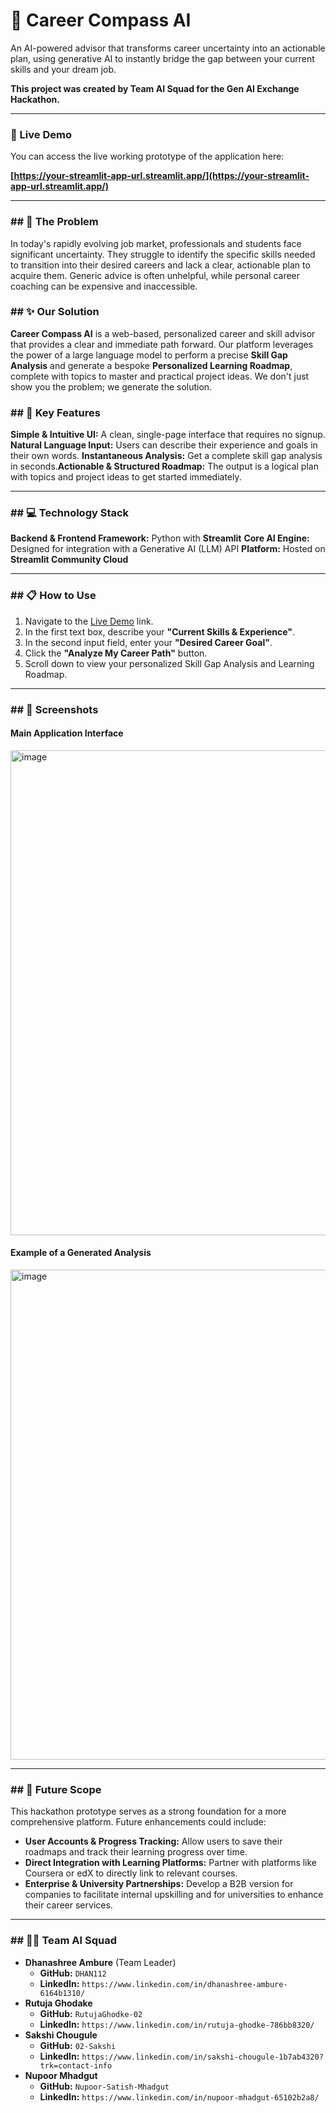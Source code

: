 # 🧭 Career Compass AI

An AI-powered advisor that transforms career uncertainty into an actionable plan, using generative AI to instantly bridge the gap between your current skills and your dream job. 

**This project was created by Team AI Squad for the Gen AI Exchange Hackathon.**

---

### 🔴 Live Demo

You can access the live working prototype of the application here:

**[https://your-streamlit-app-url.streamlit.app/](https://your-streamlit-app-url.streamlit.app/)**

---

### ## 🎯 The Problem

In today's rapidly evolving job market, professionals and students face significant uncertainty. They struggle to identify the specific skills needed to transition into their desired careers and lack a clear, actionable plan to acquire them. Generic advice is often unhelpful, while personal career coaching can be expensive and inaccessible.

### ## ✨ Our Solution

**Career Compass AI** is a web-based, personalized career and skill advisor that provides a clear and immediate path forward. Our platform leverages the power of a large language model to perform a precise **Skill Gap Analysis** and generate a bespoke **Personalized Learning Roadmap**, complete with topics to master and practical project ideas. We don't just show you the problem; we generate the solution.

### ## 🚀 Key Features

**Simple & Intuitive UI:** A clean, single-page interface that requires no signup. 
**Natural Language Input:** Users can describe their experience and goals in their own words. 
**Instantaneous Analysis:** Get a complete skill gap analysis in seconds.**Actionable & Structured Roadmap:** The output is a logical plan with topics and project ideas to get started immediately.

---

### ## 💻 Technology Stack

**Backend & Frontend Framework:** Python with **Streamlit**
**Core AI Engine:** Designed for integration with a Generative AI (LLM) API 
**Platform:** Hosted on **Streamlit Community Cloud**

---

### ## 📋 How to Use

1.  Navigate to the [Live Demo](#-live-demo) link.
2.  In the first text box, describe your **"Current Skills & Experience"**.
3.  In the second input field, enter your **"Desired Career Goal"**.
4.  Click the **"Analyze My Career Path"** button.
5.  Scroll down to view your personalized Skill Gap Analysis and Learning Roadmap.

---

### ## 📸 Screenshots

#### Main Application Interface
<img width="897" height="776" alt="image" src="https://github.com/user-attachments/assets/7904119b-9d19-4ae4-b4c1-212952035a8c" />

#### Example of a Generated Analysis
<img width="708" height="784" alt="image" src="https://github.com/user-attachments/assets/73d5fb48-75e8-4a39-98f5-c8b7a2539456" />

---

### ## 🔮 Future Scope

This hackathon prototype serves as a strong foundation for a more comprehensive platform. Future enhancements could include:

* **User Accounts & Progress Tracking:** Allow users to save their roadmaps and track their learning progress over time.
* **Direct Integration with Learning Platforms:** Partner with platforms like Coursera or edX to directly link to relevant courses.
* **Enterprise & University Partnerships:** Develop a B2B version for companies to facilitate internal upskilling and for universities to enhance their career services.

---

### ## 🧑‍💻 Team AI Squad

* **Dhanashree Ambure** (Team Leader)
    * **GitHub:** `DHAN112`
    * **LinkedIn:** `https://www.linkedin.com/in/dhanashree-ambure-6164b1310/`
* **Rutuja Ghodake**
    * **GitHub:** `RutujaGhodke-02`
    * **LinkedIn:** `https://www.linkedin.com/in/rutuja-ghodke-786bb8320/`
* **Sakshi Chougule**
    * **GitHub:** `02-Sakshi`
    * **LinkedIn:** `https://www.linkedin.com/in/sakshi-chougule-1b7ab4320?trk=contact-info
`
* **Nupoor Mhadgut**
    * **GitHub:** `Nupoor-Satish-Mhadgut`
    * **LinkedIn:** `https://www.linkedin.com/in/nupoor-mhadgut-65102b2a8/`
